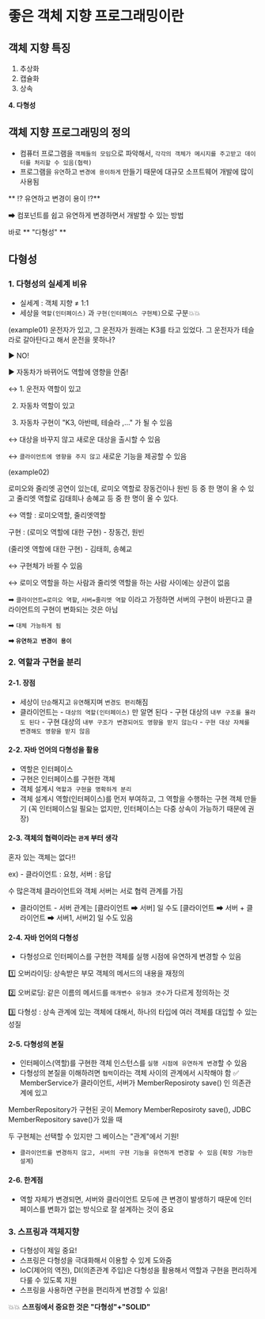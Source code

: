 ﻿# 좋은 객체 지향 프로그래밍이란

## 객체 지향 특징

1. 추상화
2. 캡슐화
3. 상속

**4. 다형성**

## 객체 지향 프로그래밍의 정의

- 컴퓨터 프로그램을 `객체들의 모임`으로 파악해서, `각각의 객체가 메시지를 주고받고 데이터를 처리할 수 있음(협력)`
- 프로그램을 `유연`하고 `변경에 용이하게` 만들기 때문에 대규모 소프트웨어 개발에 많이 사용됨

** ⁉ 유연하고 변경이 용이 ⁉**

➡ 컴포넌트를 쉽고 유연하게 변경하면서 개발할 수 있는 방법

바로  ** "다형성" **

## 다형성

### 1. 다형성의 실세계 비유

- 실세계 : 객체 지향 ≠ 1:1
- 세상을 `역할(인터페이스)` 과 `구현(인터페이스 구현체)`으로 구분💥💥

(example01)
운전자가 있고, 그 운전자가 원래는 K3를 타고 있었다. 그 운전자가 테슬라로 갈아탄다고 해서 운전을 못하나?

▶ NO! 

▶ 자동차가 바뀌어도 역할에 영향을 안줌!

↔ 1. 운전자 역할이 있고

2. 자동차 역할이 있고

3. 자동차 구현이 "K3, 아반떼, 테슬라 ,..." 가 될 수 있음

↔ 대상을 바꾸지 않고 새로운 대상을 출시할 수 있음

↔ `클라이언트에 영향을 주지 않고` 새로운 기능을 제공할 수 있음

(example02)

로미오와 줄리엣 공연이 있는데, 로미오 역할로 장동건이나 원빈 등 중 한 명이 올 수 있고
줄리엣 역할로 김태희나 송혜교 등 중 한 명이 올 수 있다.

↔ 역할 : 로미오역할, 줄리엣역할

구현 : (로미오 역할에 대한 구현) - 장동건, 원빈

(줄리엣 역할에 대한 구현) - 김태희, 송혜교

↔ 구현체가 바뀔 수 있음

↔ 로미오 역할을 하는 사람과 줄리엣 역할을 하는 사람 사이에는 상관이 없음

➡ `클라이언트=로미오 역할`, `서버=줄리엣 역할` 이라고 가정하면
서버의 구현이 바뀐다고 클라이언트의 구현이 변화되는 것은 아님

➡ `대체 가능하게 됨`

**➡ `유연하고 변경이 용이`**

### 2. 역할과 구현을 분리

#### 2-1. 장점

- 세상이 `단순`해지고 `유연`해지며 `변경도 편리`해짐
- 클라이언트는
		- `대상의 역할(인터페이스)` 만 알면 된다
		- 구현 대상의 `내부 구조를 몰라도 된다`
		- 구현 대상의 `내부 구조가 변경되어도 영향을 받지 않는다`
		- `구현 대상 자체를 변경해도 영향을 받지 않음`

#### 2-2. 자바 언어의 다형성을 활용

- 역할은 인터페이스
- 구현은 인터페이스를 구현한 객체
- 객체 설계시 `역할과 구현을 명확하게 분리`
- 객체 설계시 역할(인터페이스)를 먼저 부여하고, 그 역할을 수행하는 구현 객체 만들기
(꼭 인터페이스일 필요는 없지만, 인터페이스는 다중 상속이 가능하기 때문에 권장)

#### 2-3. 객체의 협력이라는 `관계` 부터 생각

혼자 있는 객체는 없다!!

ex) - 클라이언트 : 요청, 서버 : 응답

수 많은객체 클라이언트와 객체 서버는 서로 협력 관계를 가짐

- 클라이언트 - 서버 관계는
[클라이언트 ➡ 서버] 일 수도
[클라이언트 ➡ 서버 + 클라이언트 ➡ 서버1, 서버2] 일 수도 있음

#### 2-4. 자바 언어의 다형성

- 다형성으로 인터페이스를 구현한 객체를 실행 시점에 유연하게 변경할 수 있음

1️⃣ 오버라이딩: 상속받은 부모 객체의 메서드의 내용을 재정의

2️⃣ 오버로딩:  같은 이름의 메서드를 `매개변수 유형과 갯수`가 다르게 정의하는 것

3️⃣ 다형성 : 상속 관계에 있는 객체에 대해서, 하나의 타입에 여러 객체를 대입할 수 있는 성질

#### 2-5. 다형성의 본질
- 인터페이스(역할)를 구현한 객체 인스턴스를 `실행 시점에 유연하게 변경`할 수 있음
- 다형성의 본질을 이해하려면 `협력`이라는 객체 사이의 관계에서 시작해야 함
✅  MemberService가 클라이언트, 서버가 MemberReposiroty save() 인 의존관계에 있고
		
MemberRepository가 구현된 곳이 Memory MemberReposiroty save(), JDBC MemberRepository save()가 있을 때 

두 구현체는 선택할 수 있지만 그 베이스는 "관계"에서 기원!
- `클라이언트를 변경하지 않고, 서버의 구현 기능을 유연하게 변경할 수 있음`
(`확장 가능한 설계`)

#### 2-6. 한계점
- 역할 자체가 변경되면, 서버와 클라이언트 모두에 큰 변경이 발생하기 때문에
인터페이스를 변화가 없는 방식으로 잘 설계하는 것이 중요

### 3. 스프링과 객체지향

- 다형성이 제일 중요!
- 스프링은 다형성을 극대화해서 이용할 수 있게 도와줌
- IoC(제어의 역전), DI(의존관계 주입)은 다형성을 활용해서 역할과 구현을 편리하게 다룰 수 있도록 지원
- 스프링을 사용하면 구현을 편리하게 변경할 수 있음!

💥💥 **스프링에서 중요한 것은 "다형성"+"SOLID"**

